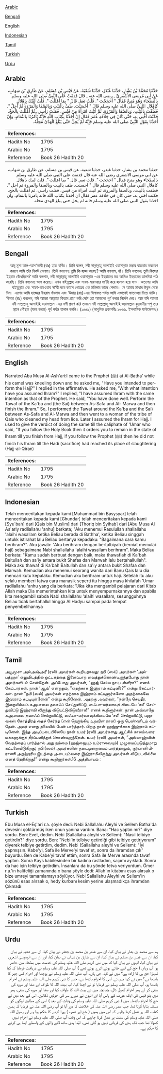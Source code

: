 [Arabic](#arabic)

[Bengali](#bengali)

[English](#english)

[Indonesian](#indonesian)

[Tamil](#tamil)

[Turkish](#turkish)

[Urdu](#urdu)

## Arabic


<div dir="rtl" lang="ar" style={{fontSize:'larger',backgroundColor:'#f8f9fa',padding:20}}>
حَدَّثَنَا مُحَمَّدُ بْنُ بَشَّارٍ، حَدَّثَنَا غُنْدَرٌ، حَدَّثَنَا شُعْبَةُ، عَنْ قَيْسِ بْنِ مُسْلِمٍ، عَنْ طَارِقِ بْنِ شِهَابٍ، عَنْ أَبِي مُوسَى الأَشْعَرِيِّ ـ رضى الله عنه ـ قَالَ قَدِمْتُ عَلَى النَّبِيِّ صلى الله عليه وسلم بِالْبَطْحَاءِ وَهُوَ مُنِيخٌ فَقَالَ ‏"‏ أَحَجَجْتَ ‏"‏‏.‏ قُلْتُ نَعَمْ‏.‏ قَالَ ‏"‏ بِمَا أَهْلَلْتَ ‏"‏‏.‏ قُلْتُ لَبَّيْكَ بِإِهْلاَلٍ كَإِهْلاَلِ النَّبِيِّ صلى الله عليه وسلم قَالَ ‏"‏ أَحْسَنْتَ‏.‏ طُفْ بِالْبَيْتِ وَبِالصَّفَا وَالْمَرْوَةِ ثُمَّ أَحِلَّ ‏"‏‏.‏ فَطُفْتُ بِالْبَيْتِ، وَبِالصَّفَا وَالْمَرْوَةِ، ثُمَّ أَتَيْتُ امْرَأَةً مِنْ قَيْسٍ، فَفَلَتْ رَأْسِي، ثُمَّ أَهْلَلْتُ بِالْحَجِّ‏.‏ فَكُنْتُ أُفْتِي بِهِ، حَتَّى كَانَ فِي خِلاَفَةِ عُمَرَ فَقَالَ إِنْ أَخَذْنَا بِكِتَابِ اللَّهِ فَإِنَّهُ يَأْمُرُنَا بِالتَّمَامِ، وَإِنْ أَخَذْنَا بِقَوْلِ النَّبِيِّ صلى الله عليه وسلم فَإِنَّهُ لَمْ يَحِلَّ حَتَّى يَبْلُغَ الْهَدْىُ مَحِلَّهُ‏.‏
</div>
<div style={{backgroundColor:'#f8f9fa',padding:20, marginBottom: 10}}><table> <thead> <tr> <th>References:</th> <th></th> </tr> </thead> <tbody><tr><td>Hadith No</td><td>1795</td></tr><tr><td>Arabic No</td><td>1795</td></tr><tr><td>Reference</td><td>Book 26 Hadith 20</td></tr></tbody></table></div>


<div dir="rtl" lang="ar" style={{fontSize:'larger',backgroundColor:'#f8f9fa',padding:20}}>
حدثنا محمد بن بشار، حدثنا غندر، حدثنا شعبة، عن قيس بن مسلم، عن طارق بن شهاب، عن ابي موسى الاشعري رضى الله عنه قال قدمت على النبي صلى الله عليه وسلم بالبطحاء وهو منيخ فقال " احججت ". قلت نعم. قال " بما اهللت ". قلت لبيك باهلال كاهلال النبي صلى الله عليه وسلم قال " احسنت. طف بالبيت وبالصفا والمروة ثم احل ". فطفت بالبيت، وبالصفا والمروة، ثم اتيت امراة من قيس، ففلت راسي، ثم اهللت بالحج. فكنت افتي به، حتى كان في خلافة عمر فقال ان اخذنا بكتاب الله فانه يامرنا بالتمام، وان اخذنا بقول النبي صلى الله عليه وسلم فانه لم يحل حتى يبلغ الهدى محله
</div>
<div style={{backgroundColor:'#f8f9fa',padding:20, marginBottom: 10}}><table> <thead> <tr> <th>References:</th> <th></th> </tr> </thead> <tbody><tr><td>Hadith No</td><td>1795</td></tr><tr><td>Arabic No</td><td>1795</td></tr><tr><td>Reference</td><td>Book 26 Hadith 20</td></tr></tbody></table></div>

## Bengali


<div dir="rtl" lang="bn" style={{fontSize:'larger',backgroundColor:'#f8f9fa',padding:20}}>
আবূ মূসা আল-আশ‘আরী (রাঃ) হতে বর্ণিত। তিনি বলেন, নবী সাল্লাল্লাহু আলাইহি ওয়াসাল্লাম মক্কার বাতহায় অবতরণ করলে আমি তাঁর নিকট গেলাম। তিনি বললেনঃ তুমি কি হাজ্জ করেছ? আমি বললাম, হাঁ। তিনি বললেনঃ তুমি কিসের ইহরাম বেঁধেছিলে? আমি বললাম, নবী সাল্লাল্লাহু আলাইহি ওয়াসাল্লাম -এর ইহরামের মত আমিও ইহরামের তালবিয়া পাঠ করেছি। তিনি বললেনঃ ভাল করেছ। এখন বাইতুল্লাহ এবং সাফা-মারওয়ার সা‘য়ী করে হালাল হয়ে যাও। অতঃপর আমি বাইতুল্লাহ এবং সাফা-মারওয়ার সা‘য়ী করে কায়স গোত্রের এক মহিলার কাছে গেলাম। সে আমার মাথার উকুন বেছে দিল। এরপর আমি হাজ্জের ইহরাম বাঁধলাম এবং ‘উমার (রাঃ)-এর খিলাফত পর্যন্ত আমি এভাবেই ফাতাওয়া দিতে থাকি। ‘উমার (রাঃ) বললেন, যদি আমরা আল্লাহর কিতাব গ্রহণ করি সেটা তো আমাদের পূর্ণ করার নির্দেশ দেয়। আর যদি আমরা নবী সাল্লাল্লাহু আলাইহি ওয়াসাল্লাম -এর বাণী গ্রহণ করি তাহলে নবী সাল্লাল্লাহু আলাইহি ওয়াসাল্লাম কুরবানীর পশু তার স্থানে পৌঁছার (যবহ করার) পূর্ব পর্যন্ত হালাল হননি। (১৫৫৯) (আধুনিক প্রকাশনীঃ ১৬৬৬. ইসলামিক ফাউন্ডেশনঃ)
</div>
<div style={{backgroundColor:'#f8f9fa',padding:20, marginBottom: 10}}><table> <thead> <tr> <th>References:</th> <th></th> </tr> </thead> <tbody><tr><td>Hadith No</td><td>1795</td></tr><tr><td>Arabic No</td><td>1795</td></tr><tr><td>Reference</td><td>Book 26 Hadith 20</td></tr></tbody></table></div>

## English


<div dir="ltr" lang="en" style={{fontSize:'larger',backgroundColor:'#f8f9fa',padding:20}}>
Narrated Abu Musa Al-Ash'ari:I came to the Prophet (ﷺ) at Al-Batha' while his camel was kneeling down and he asked me, "Have you intended to perform the Hajj?" I replied in the affirmative. He asked me, 'With what intention have you assumed Ihram?" I replied, "I have assumed Ihram with the same intention as that of the Prophet. He said, "You have done well. Perform the Tawaf of the Ka'ba and (the Sai) between As-Safa and Al- Marwa and then finish the Ihram." So, I performed the Tawaf around the Ka'ba and the Sai) between As-Safa and Al-Marwa and then went to a woman of the tribe of Qais who cleaned my head from lice. Later I assumed the Ihram for Hajj. I used to give the verdict of doing the same till the caliphate of 'Umar who said, "If you follow the Holy Book then it orders you to remain in the state of Ihram till you finish from Hajj, if you follow the Prophet (ﷺ) then he did not finish his Ihram till the Hadi (sacrifice) had reached its place of slaughtering (Hajj-al-Qiran)
</div>
<div style={{backgroundColor:'#f8f9fa',padding:20, marginBottom: 10}}><table> <thead> <tr> <th>References:</th> <th></th> </tr> </thead> <tbody><tr><td>Hadith No</td><td>1795</td></tr><tr><td>Arabic No</td><td>1795</td></tr><tr><td>Reference</td><td>Book 26 Hadith 20</td></tr></tbody></table></div>

## Indonesian


<div dir="ltr" lang="id" style={{fontSize:'larger',backgroundColor:'#f8f9fa',padding:20}}>
Telah menceritakan kepada kami [Muhammad bin Basysyar] telah menceritakan kepada kami [Ghundar] telah menceritakan kepada kami [Syu'bah] dari [Qais bin Muslim] dari [Thoriq bin Syihab] dari [Abu Musa Al As'ariy radliallahu 'anhu] berkata; "Aku menemui Rasulullah shallallahu 'alaihi wasallam ketika Beliau berada di Bathha', ketika Beliau singgah untukk istirahat lalu Beliau bertanya kepadaku: "Bagaimana cara kamu berihram?". Aku jawab: "Aku berihram dengan bertalbiyah (berniat memulai haji) sebagaimana Nabi shallallahu 'alaihi wasallam berihram". Maka Beliau berkata: "Kamu sudah berbuat dengan baik, maka thawaflah di Ka'bah Baitullah dan sa'iy antara bukit Shafaa dan Marwah lalu bertahallullah". Maka aku thawaf di Ka'bah Baitullah dan sa'iy antara bukit Shafaa dan Marwah. Kemudian aku menemui seorang wanita dari Banu Qais lalu dia mencari kutu kepalaku. Kemudian aku berihram untuk haji. Setelah itu aku selalu memberi fatwa cara manasik seperti itu hingga masa khilafah 'Umar radliallahu 'anhu yang dia berkata: "Jika kita mengambil pelajaran dari Kitab Allah maka Dia memerintahkan kita untuk menyempurnakannya dan apabila kita mengambil sabda Nabi shallallahu 'alaihi wasallam, sesungguhnya Beliau tidak bertahallul hingga Al Hadyu sampai pada tempat penyembelihannya
</div>
<div style={{backgroundColor:'#f8f9fa',padding:20, marginBottom: 10}}><table> <thead> <tr> <th>References:</th> <th></th> </tr> </thead> <tbody><tr><td>Hadith No</td><td>1795</td></tr><tr><td>Arabic No</td><td>1795</td></tr><tr><td>Reference</td><td>Book 26 Hadith 20</td></tr></tbody></table></div>

## Tamil


<div dir="ltr" lang="ta" style={{fontSize:'larger',backgroundColor:'#f8f9fa',padding:20}}>
அபூமூசா அல்அஷ்அரீ (ரலி) அவர்கள் கூறியதாவது: நபி (ஸல்) அவர்கள் ‘அல்பத்ஹா’ எனுமிடத்தில் ஒட்டகத்தை இளைப்பாற வைத்துக்கொண்டிருந்தபோது நான் அவர்களிடம் சென்றேன். அப்போது அவர்கள், “ஹஜ் செய்ய நாடியுள்ளீரா?” எனக் கேட்டார்கள். நான் ‘ஆம்’ என்றதும், “எதற்காக இஹ்ராம் கட்டினீர்?” என்று கேட்டார்கள். நான் “நபி (ஸல்) அவர்கள் எதற்காக இஹ்ராம் கட்டினார்களோ அதற்காகவே இஹ்ராம் கட்டியுள்ளேன்” என்று கூறினேன். அதற்கு அவர்கள், “நன்றே செய்தீர். இறையில்லம் கஅபாவை தவாஃப் செய்துவிட்டு, ஸஃபா-மர்வாவுக் கிடையே ‘சயீ’ செய்துவிட்டு இஹ்ராமி லிருந்து விடுபட்டுவிடுவீராக!” எனக் கூறினார்கள். நான் அவ்வாறே கஅபாவை தவாஃப் செய்துவிட்டு, ஸஃபா-மர்வாவுக்கிடையே ‘சயீ’ செய்துவிட்டு, பனூ கைஸ் கோத்திரத் தைச் சேர்ந்த (என் நெருங்கிய உறவின ரான) ஒரு பெண்ணிடம் வந்தேன். அவர் எனது தலையில் பேன் பார்த்தார். பிறகு நான் ஹஜ்ஜுக்காக இஹ்ராம் கட்டினேன். இந்த அடிப்படையிலேயே நான் உமர் (ரலி) அவர்களது ஆட்சிக் காலம்வரை மக்களுக்குத் தீர்ப்பளித்துக் கொண்டிருந்தேன். உமர் (ரலி) அவர்கள், “அல்லாஹ்வின் வேதத்தைப் பார்த்தால் அது நம்மை (ஹஜ்ஜையும் உம்ராவையும்) முழுமைப்படுத்துமாறு கட்டளையிடுகிறது; நபி (ஸல்) அவர்களின் நடைமுறையைப் பார்த்தாலும், குர்பானி பிராணி அதற்குரிய இடத்தை அடையும்வரை இஹ்ராமிலிருந்து அவர்கள் விடுபடவில்லை எனத் தெரிகிறது!” என்று கூறினார்கள்.16 அத்தியாயம் :
</div>
<div style={{backgroundColor:'#f8f9fa',padding:20, marginBottom: 10}}><table> <thead> <tr> <th>References:</th> <th></th> </tr> </thead> <tbody><tr><td>Hadith No</td><td>1795</td></tr><tr><td>Arabic No</td><td>1795</td></tr><tr><td>Reference</td><td>Book 26 Hadith 20</td></tr></tbody></table></div>

## Turkish


<div dir="ltr" lang="tr" style={{fontSize:'larger',backgroundColor:'#f8f9fa',padding:20}}>
Ebu Musa el-Eş'arî r.a. şöyle dedi: Nebi Sallallahu Aleyhi ve Sellem Batha'da devesini çöktürmüş iken onun yanına vardım. Bana: "Hac yaptın mı?" diye sordu. Ben: Evet, dedim. Nebi (Sallallahu aleyhi ve Sellem): "Nasıl telbiye getirdin?" diye sordu. Ben: "Nebi'in telbiye getirdiği gibi telbiye getiriyorum" diyerek telbiye getirdim, dedim. Nebi (Sallallahu aleyhi ve Sellem): "İyi yapmışsın. Kabe'yi, Safa ile Merve'yi tavaf et, sonra da ihramdan çık" buyurdu. Ben de Kabe'yi tavaf ettim, sonra Safa ile Merve arasında tavaf yaptım. Sonra Kays kabilesinden bir kadına rastladım, saçımı ayıkladı. Sonra da hac için telbiye getirdim. İnsanlara da bu yönde fetva veriyordum. Ömer r.a.'in halifeliği zamanında o bana şöyle dedi: Allah'ın kitabını esas alırsak o bize umreyi tamamlamayı söylüyor. Nebi Sallallahu Aleyhi ve Sellem'in sözünü esas alırsak o, hedy kurbanı kesim yerine ulaşmadıkça ihramdan Çıkmadı
</div>
<div style={{backgroundColor:'#f8f9fa',padding:20, marginBottom: 10}}><table> <thead> <tr> <th>References:</th> <th></th> </tr> </thead> <tbody><tr><td>Hadith No</td><td>1795</td></tr><tr><td>Arabic No</td><td>1795</td></tr><tr><td>Reference</td><td>Book 26 Hadith 20</td></tr></tbody></table></div>

## Urdu


<div dir="rtl" lang="ur" style={{fontSize:'larger',backgroundColor:'#f8f9fa',padding:20}}>
ہم سے محمد بن بشار نے بیان کیا، ان سے غندر بن محمد بن جعفر نے بیان کیا، ان سے شعبہ نے بیان کیا، ان سے قیس بن مسلم نے بیان کیا، ان سے طارق بن شہاب نے بیان کیا، اور ان سے ابوموسیٰ اشعری نے بیان کیا، انہوں نے بیان کیا کہ میں نبی کریم صلی اللہ علیہ وسلم کی خدمت میں بطحاء میں حاضر ہوا آپ وہاں ( حج کے لیے جاتے ہوئے اترے ہوئے تھے ) آپ صلی اللہ علیہ وسلم نے دریافت فرمایا کہ کیا تمہارا حج ہی کا ارادہ ہے؟ میں نے کہا، جی ہاں۔ آپ صلی اللہ علیہ وسلم نے پوچھا اور احرام کس چیز کا باندھا ہے؟ میں نے کہا میں نے اسی کا احرام باندھا ہے، جس کا نبی کریم صلی اللہ علیہ وسلم نے احرام باندھا ہو، آپ صلی اللہ علیہ وسلم نے فرمایا تو نے اچھا کیا، اب بیت اللہ کا طواف اور صفا اور مروہ کی سعی کر لے پھر احرام کھول ڈال، چنانچہ میں نے بیت اللہ کا طواف کیا اور صفا اور مروہ کی سعی، پھر میں بنو قیس کی ایک عورت کے پاس آیا اور انہوں نے میرے سر کی جوئیں نکالیں، اس کے بعد میں نے حج کا احرام باندھا۔ میں ( نبی کریم صلی اللہ علیہ وسلم کی وفات کے بعد ) اسی کے مطابق لوگوں کو مسئلہ بتایا کرتا تھا، جب عمر رضی اللہ عنہ کی خلافت کا دور آیا تو آپ رضی اللہ عنہ نے فرمایا کہ ہمیں کتاب اللہ پر عمل کرنا چاہے کہ اس میں ہمیں ( حج اور عمرہ ) پورا کرنے کا حکم ہوا ہے اور رسول اللہ صلی اللہ علیہ وسلم کی سنت پر عمل کرنا چاہیے کہ اس وقت آپ صلی اللہ علیہ وسلم نے احرام نہیں کھولا تھا جب تک ہدی کی قربانی نہیں ہو گئی تھی۔ لہٰذا ہدی ساتھ لانے والوں کے واسطے ایسا ہی کرنے کا حکم ہے۔
</div>
<div style={{backgroundColor:'#f8f9fa',padding:20, marginBottom: 10}}><table> <thead> <tr> <th>References:</th> <th></th> </tr> </thead> <tbody><tr><td>Hadith No</td><td>1795</td></tr><tr><td>Arabic No</td><td>1795</td></tr><tr><td>Reference</td><td>Book 26 Hadith 20</td></tr></tbody></table></div>